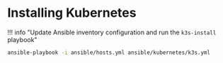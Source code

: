 # Installing Kubernetes

!!! info "Update Ansible inventory configuration and run the `k3s-install` playbook"

```sh
ansible-playbook -i ansible/hosts.yml ansible/kubernetes/k3s.yml
```
